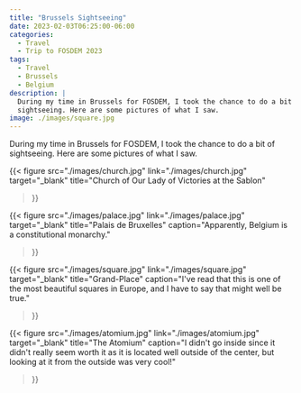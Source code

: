 ```yaml
---
title: "Brussels Sightseeing"
date: 2023-02-03T06:25:00-06:00
categories:
  - Travel
  - Trip to FOSDEM 2023
tags:
  - Travel
  - Brussels
  - Belgium
description: |
  During my time in Brussels for FOSDEM, I took the chance to do a bit of
  sightseeing. Here are some pictures of what I saw.
image: ./images/square.jpg
---
```


During my time in Brussels for FOSDEM, I took the chance to do a bit of
sightseeing. Here are some pictures of what I saw.

{{< figure
      src="./images/church.jpg"
      link="./images/church.jpg"
      target="_blank"
      title="Church of Our Lady of Victories at the Sablon"
>}}

{{< figure
      src="./images/palace.jpg"
      link="./images/palace.jpg"
      target="_blank"
      title="Palais de Bruxelles"
      caption="Apparently, Belgium is a constitutional monarchy."
>}}

{{< figure
      src="./images/square.jpg"
      link="./images/square.jpg"
      target="_blank"
      title="Grand-Place"
      caption="I've read that this is one of the most beautiful squares in Europe, and I have to say that might well be true."
>}}

{{< figure
      src="./images/atomium.jpg"
      link="./images/atomium.jpg"
      target="_blank"
      title="The Atomium"
      caption="I didn't go inside since it didn't really seem worth it as it is located well outside of the center, but looking at it from the outside was very cool!"
>}}
